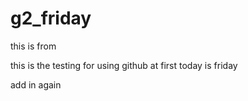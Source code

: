# g2_friday
this is from 

this is the testing for using github at first
today is friday

add in again
